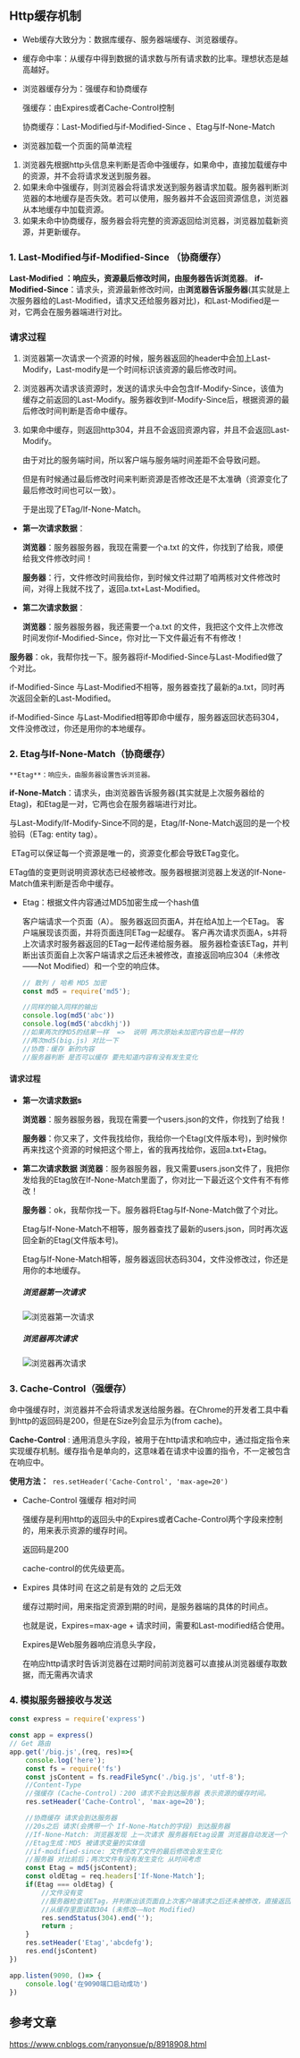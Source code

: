 ## Http缓存机制

- Web缓存大致分为：数据库缓存、服务器端缓存、浏览器缓存。

- 缓存命中率：从缓存中得到数据的请求数与所有请求数的比率。理想状态是越高越好。

- 浏览器缓存分为：强缓存和协商缓存

  强缓存：由Expires或者Cache-Control控制

  协商缓存：Last-Modified与if-Modified-Since 、Etag与If-None-Match

- 浏览器加载一个页面的简单流程

1. 浏览器先根据http头信息来判断是否命中强缓存，如果命中，直接加载缓存中的资源，并不会将请求发送到服务器。
2. 如果未命中强缓存，则浏览器会将请求发送到服务器请求加载。服务器判断浏览器的本地缓存是否失效。若可以使用，服务器并不会返回资源信息，浏览器从本地缓存中加载资源。
3. 如果未命中协商缓存，服务器会将完整的资源返回给浏览器，浏览器加载新资源，并更新缓存。

### 1. Last-Modified与if-Modified-Since （协商缓存）

 **Last-Modified **：响应头，资源最后修改时间，由**服务器告诉浏览器**。
 **if-Modified-Since**：请求头，资源最新修改时间，由**浏览器告诉服务器**(其实就是上次服务器给的Last-Modified，请求又还给服务器对比)，和Last-Modified是一对，它两会在服务器端进行对比。

### 请求过程

1. 浏览器第一次请求一个资源的时候，服务器返回的header中会加上Last-Modify，Last-modify是一个时间标识该资源的最后修改时间。

2. 浏览器再次请求该资源时，发送的请求头中会包含If-Modify-Since，该值为缓存之前返回的Last-Modify。服务器收到If-Modify-Since后，根据资源的最后修改时间判断是否命中缓存。

3. 如果命中缓存，则返回http304，并且不会返回资源内容，并且不会返回Last-Modify。

   由于对比的服务端时间，所以客户端与服务端时间差距不会导致问题。

   但是有时候通过最后修改时间来判断资源是否修改还是不太准确（资源变化了最后修改时间也可以一致）。

   于是出现了ETag/If-None-Match。

- **第一次请求数据**：

  **浏览器**：服务器服务器，我现在需要一个a.txt 的文件，你找到了给我，顺便给我文件修改时间！

  **服务器**：行，文件修改时间我给你，到时候文件过期了咱两核对文件修改时间，对得上我就不找了，返回a.txt+Last-Modified。

  

- **第二次请求数据**：
  
  **浏览器**：服务器服务器，我还需要一个a.txt 的文件，我把这个文件上次修改时间发你if-Modified-Since，你对比一下文件最近有不有修改！
  
**服务器**：ok，我帮你找一下。服务器将if-Modified-Since与Last-Modified做了个对比。
  
if-Modified-Since 与Last-Modified不相等，服务器查找了最新的a.txt，同时再次返回全新的Last-Modified。
  
if-Modified-Since 与Last-Modified相等即命中缓存，服务器返回状态码304，文件没修改过，你还是用你的本地缓存。
  
  

### 2. Etag与If-None-Match（协商缓存）

 	**Etag**：响应头，由服务器设置告诉浏览器。

​	 **if-None-Match**：请求头，由浏览器告诉服务器(其实就是上次服务器给的Etag)，和Etag是一对，它两也会在服务器端进行对比。

​	与Last-Modify/If-Modify-Since不同的是，Etag/If-None-Match返回的是一个校验码（ETag: entity tag）。

​    ETag可以保证每一个资源是唯一的，资源变化都会导致ETag变化。

​	ETag值的变更则说明资源状态已经被修改。服务器根据浏览器上发送的If-None-Match值来判断是否命中缓存。

- Etag：根据文件内容通过MD5加密生成一个hash值

   客户端请求一个页面（A）。 服务器返回页面A，并在给A加上一个ETag。 客户端展现该页面，并将页面连同ETag一起缓存。 客户再次请求页面A，s并将上次请求时服务器返回的ETag一起传递给服务器。 服务器检查该ETag，并判断出该页面自上次客户端请求之后还未被修改，直接返回响应304（未修改——Not Modified）和一个空的响应体。

  ```javascript
  // 散列 / 哈希 MD5 加密
  const md5 = require('md5');
  
  //同样的输入同样的输出
  console.log(md5('abc'))
  console.log(md5('abcdkhj'))
  //如果两次的MD5的结果一样  =>  说明 两次原始未加密内容也是一样的
  //两次md5(big.js) 对比一下
  //协商：缓存 新的内容
  //服务器判断 是否可以缓存 要先知道内容有没有发生变化
  ```

  

#### 请求过程

- **第一次请求数据s**

  **浏览器**：服务器服务器，我现在需要一个users.json的文件，你找到了给我！

  **服务器**：你又来了，文件我找给你，我给你一个Etag(文件版本号)，到时候你再来找这个资源的时候把这个带上，省的我再找给你，返回a.txt+Etag。

- **第二次请求数据**
  **浏览器**：服务器服务器，我又需要users.json文件了，我把你发给我的Etag放在If-None-Match里面了，你对比一下最近这个文件有不有修改！

  **服务器**：ok，我帮你找一下。服务器将Etag与If-None-Match做了个对比。

  Etag与If-None-Match不相等，服务器查找了最新的users.json，同时再次返回全新的Etag(文件版本号)。

  Etag与If-None-Match相等，服务器返回状态码304，文件没修改过，你还是用你的本地缓存。
  
  
  
  ##### 浏览器第一次请求
  
  ![浏览器第一次请求](E:\workspace\gitwork\Learn-bm\js\cache\浏览器第一次请求.jpg)
  
  ##### 浏览器再次请求
  
  ![浏览器再次请求](E:\workspace\gitwork\Learn-bm\js\cache\浏览器再次请求.jpg)

### 3. Cache-Control（强缓存）

命中强缓存时，浏览器并不会将请求发送给服务器。在Chrome的开发者工具中看到http的返回码是200，但是在Size列会显示为(from cache)。

**Cache-Control** : 通用消息头字段，被用于在http请求和响应中，通过指定指令来实现缓存机制。缓存指令是单向的，这意味着在请求中设置的指令，不一定被包含在响应中。

**使用方法：**``` res.setHeader('Cache-Control', 'max-age=20')```

- Cache-Control  强缓存  相对时间

  强缓存是利用http的返回头中的Expires或者Cache-Control两个字段来控制的，用来表示资源的缓存时间。

  返回码是200

  cache-control的优先级更高。

- Expires 具体时间 在这之前是有效的 之后无效

  缓存过期时间，用来指定资源到期的时间，是服务器端的具体的时间点。

  也就是说，Expires=max-age + 请求时间，需要和Last-modified结合使用。

  Expires是Web服务器响应消息头字段，

  在响应http请求时告诉浏览器在过期时间前浏览器可以直接从浏览器缓存取数据，而无需再次请求

### 4. 模拟服务器接收与发送

```javascript
const express = require('express')

const app = express()
// Get 路由
app.get('/big.js',(req, res)=>{
    console.log('here');
    const fs = require('fs')
    const jsContent = fs.readFileSync('./big.js', 'utf-8');
    //Content-Type 
    //强缓存 (Cache-Control)：200 请求不会到达服务器 表示资源的缓存时间。
    res.setHeader('Cache-Control', 'max-age=20');

    //协商缓存 请求会到达服务器
    //20s之后 请求(会携带一个 If-None-Match的字段) 到达服务器
    //If-None-Match: 浏览器发现 上一次请求 服务器有Etag设置 浏览器自动发送一个
    //Etag生成：MD5 被请求变量的实体值
    //if-modified-since: 文件修改了文件的最后修改会发生变化
    //服务器 对比前后；两次文件有没有发生变化 从时间考虑 
    const Etag = md5(jsContent);
    const oldEtag = req.headers['If-None-Match'];
    if(Etag === oldEtag) {
        //文件没有变
        //服务器检查该ETag，并判断出该页面自上次客户端请求之后还未被修改，直接返回响应304
        //从缓存里面读取304 (未修改——Not Modified)
        res.sendStatus(304).end('');
        return ;
    }
    res.setHeader('Etag','abcdefg');
    res.end(jsContent)
})

app.listen(9090, ()=> {
    console.log('在9090端口启动成功')
})

```

## 参考文章

https://www.cnblogs.com/ranyonsue/p/8918908.html